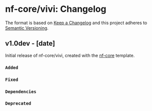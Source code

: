# nf-core/vivi: Changelog

The format is based on [Keep a Changelog](https://keepachangelog.com/en/1.0.0/)
and this project adheres to [Semantic Versioning](https://semver.org/spec/v2.0.0.html).

## v1.0dev - [date]

Initial release of nf-core/vivi, created with the [nf-core](https://nf-co.re/) template.

### `Added`

### `Fixed`

### `Dependencies`

### `Deprecated`

